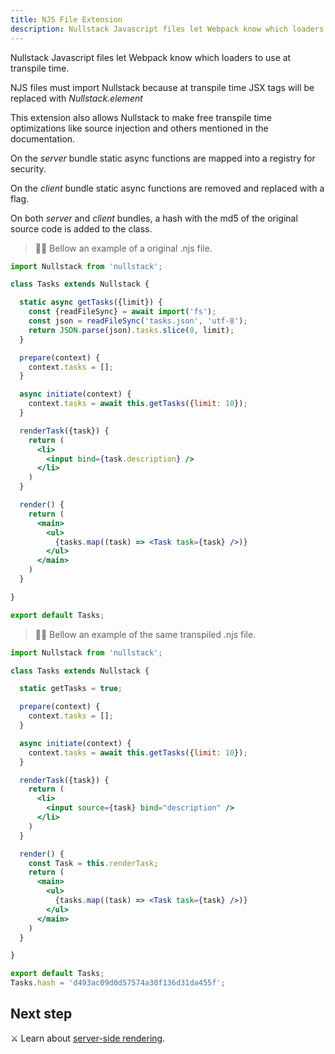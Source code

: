 ```yaml
---
title: NJS File Extension
description: Nullstack Javascript files let Webpack know which loaders to use at transpile time
---
```


Nullstack Javascript files let Webpack know which loaders to use at transpile time.

NJS files must import Nullstack because at transpile time JSX tags will be replaced with *Nullstack.element*

This extension also allows Nullstack to make free transpile time optimizations like source injection and others mentioned in the documentation.

On the *server* bundle static async functions are mapped into a registry for security.

On the *client* bundle static async functions are removed and replaced with a flag.

On both *server* and *client* bundles, a hash with the md5 of the original source code is added to the class.

> 🐱‍💻 Bellow an example of a original .njs file.

```jsx
import Nullstack from 'nullstack';

class Tasks extends Nullstack {

  static async getTasks({limit}) {
    const {readFileSync} = await import('fs');
    const json = readFileSync('tasks.json', 'utf-8');
    return JSON.parse(json).tasks.slice(0, limit);
  }

  prepare(context) {
    context.tasks = [];
  }

  async initiate(context) {
    context.tasks = await this.getTasks({limit: 10});
  }

  renderTask({task}) {
    return (
      <li> 
        <input bind={task.description} />
      </li>
    )
  }

  render() {
    return (
      <main>
        <ul>
          {tasks.map((task) => <Task task={task} />)}
        </ul>
      </main>
    )
  }

}

export default Tasks;
```

> 🐱‍💻 Bellow an example of the same transpiled .njs file.

```jsx
import Nullstack from 'nullstack';

class Tasks extends Nullstack {

  static getTasks = true;

  prepare(context) {
    context.tasks = [];
  }

  async initiate(context) {
    context.tasks = await this.getTasks({limit: 10});
  }

  renderTask({task}) {
    return (
      <li> 
        <input source={task} bind="description" />
      </li>
    )
  }

  render() {
    const Task = this.renderTask;
    return (
      <main>
        <ul>
          {tasks.map((task) => <Task task={task} />)}
        </ul>
      </main>
    )
  }

}

export default Tasks;
Tasks.hash = 'd493ac09d0d57574a30f136d31da455f';
```

## Next step

⚔ Learn about [server-side rendering](/server-side-rendering).